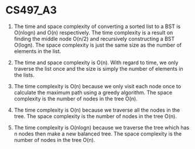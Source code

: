 # CS497_A3

1) The time and space complexity of converting a sorted list to a BST is O(nlogn) and O(n) respectively. The time complexity is a result on finding the middle node O(n/2) and recursively constructing a BST O(logn). The space complexity is just the same size as the number of elements in the list.

2) The time and space complexity is O(n). With regard to time, we only traverse the list once and the size is simply the number of elements in the lists.

3) The time complexity is O(n) because we only visit each node once to calculate the maximum path using a greedy algorithm. The space complexity is the number of nodes in the tree O(n).

4) The time complexity is O(n) because we traverse all the nodes in the tree. The space complexity is the number of nodes in the tree O(n).

5) The time complexity is O(nlogn) because we traverse the tree which has n nodes then make a new balanced tree. The space complexity is the number of nodes in the tree O(n).